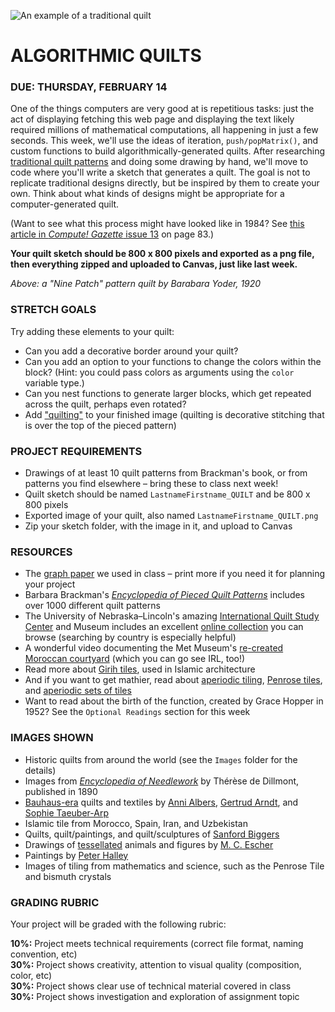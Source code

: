 ![An example of a traditional quilt](https://raw.githubusercontent.com/jeffThompson/CreativeProgramming1/master/Images/Week02_IterationAndLoops/NinePatch_BarbaraYoder_1920-detail.jpg)

ALGORITHMIC QUILTS
====

### DUE: THURSDAY, FEBRUARY 14

One of the things computers are very good at is repetitious tasks: just the act of displaying fetching this web page and displaying the text likely required millions of mathematical computations, all happening in just a few seconds. This week, we'll use the ideas of iteration, `push/popMatrix()`, and custom functions to build algorithmically-generated quilts. After researching [traditional quilt patterns](https://github.com/jeffThompson/CreativeProgramming1/blob/master/Readings/Week02_IterationAndLoops/EncyclopediaOfPiecedQuiltPatterns_BarbaraBrackman.pdf) and doing some drawing by hand, we'll move to code where you'll write a sketch that generates a quilt. The goal is not to replicate traditional designs directly, but be inspired by them to create your own. Think about what kinds of designs might be appropriate for a computer-generated quilt.

(Want to see what this process might have looked like in 1984? See [this article in *Compute! Gazette* issue 13](https://archive.org/stream/1984-07-computegazette/Compute_Gazette_Issue_13_1984_Jul#page/n85/mode/2up) on page 83.)

**Your quilt sketch should be 800 x 800 pixels and exported as a png file, then everything zipped and uploaded to Canvas, just like last week.**

*Above: a "Nine Patch" pattern quilt by Barabara Yoder, 1920*  

### STRETCH GOALS  
Try adding these elements to your quilt:

* Can you add a decorative border around your quilt?  
* Can you add an option to your functions to change the colors within the block? (Hint: you could pass colors as arguments using the `color` variable type.)  
* Can you nest functions to generate larger blocks, which get repeated across the quilt, perhaps even rotated?  
* Add ["quilting"](https://en.wikipedia.org/wiki/Quilting) to your finished image (quilting is decorative stitching that is over the top of the pieced pattern)  

### PROJECT REQUIREMENTS  
* Drawings of at least 10 quilt patterns from Brackman's book, or from patterns you find elsewhere – bring these to class next week!  
* Quilt sketch should be named `LastnameFirstname_QUILT` and be 800 x 800 pixels  
* Exported image of your quilt, also named `LastnameFirstname_QUILT.png`  
* Zip your sketch folder, with the image in it, and upload to Canvas  

### RESOURCES  
* The [graph paper](https://github.com/jeffThompson/CreativeProgramming1/blob/master/Resources/QuiltGraphPaper.pdf) we used in class – print more if you need it for planning your project  
* Barbara Brackman's [*Encyclopedia of Pieced Quilt Patterns*](https://github.com/jeffThompson/CreativeProgramming1/blob/master/Readings/Week02_IterationAndLoops/EncyclopediaOfPiecedQuiltPatterns_BarbaraBrackman.pdf) includes over 1000 different quilt patterns  
* The University of Nebraska–Lincoln's amazing [International Quilt Study Center](http://www.quiltstudy.org) and Museum includes an excellent [online collection](http://www.quiltstudy.org/collections/search.html) you can browse (searching by country is especially helpful)  
* A wonderful video documenting the Met Museum's [re-created Moroccan courtyard](https://www.youtube.com/watch?v=Og6cTlwBTrk) (which you can go see IRL, too!)  
* Read more about [Girih tiles](https://en.wikipedia.org/wiki/Girih_tiles), used in Islamic architecture  
* And if you want to get mathier, read about [aperiodic tiling](https://en.wikipedia.org/wiki/Aperiodic_tiling), [Penrose tiles](https://en.wikipedia.org/wiki/Penrose_tiling), and [aperiodic sets of tiles](https://en.wikipedia.org/wiki/List_of_aperiodic_sets_of_tiles)  
* Want to read about the birth of the function, created by Grace Hopper in 1952? See the `Optional Readings` section for this week  

### IMAGES SHOWN  
* Historic quilts from around the world (see the `Images` folder for the details)  
* Images from [*Encyclopedia of Needlework*](https://archive.org/details/encyclopediaofne00dill) by Thérèse de Dillmont, published in 1890  
* [Bauhaus-era](https://en.wikipedia.org/wiki/Bauhaus) quilts and textiles by [Anni Albers](https://en.wikipedia.org/wiki/Anni_Albers), [Gertrud Arndt](https://en.wikipedia.org/wiki/Gertrud_Arndt), and [Sophie Taeuber-Arp](https://en.wikipedia.org/wiki/Sophie_Taeuber-Arp)  
* Islamic tile from Morocco, Spain, Iran, and Uzbekistan  
* Quilts, quilt/paintings, and quilt/sculptures of [Sanford Biggers](http://www.marianneboeskygallery.com/artists/sanford-biggers)  
* Drawings of [tessellated](https://en.wikipedia.org/wiki/Tessellation) animals and figures by [M. C. Escher](https://en.wikipedia.org/wiki/M._C._Escher)  
* Paintings by [Peter Halley](http://www.peterhalley.com/)  
* Images of tiling from mathematics and science, such as the Penrose Tile and bismuth crystals  

### GRADING RUBRIC  
Your project will be graded with the following rubric:

**10%:** Project meets technical requirements (correct file format, naming convention, etc)  
**30%:** Project shows creativity, attention to visual quality (composition, color, etc)  
**30%:** Project shows clear use of technical material covered in class  
**30%:** Project shows investigation and exploration of assignment topic  

